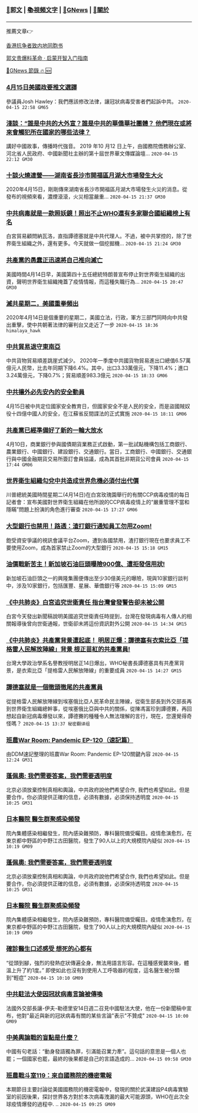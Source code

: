 ###  [:eagle:郭文](https://github.com/ourhimalayas/txt) | [:books:視頻文字](https://github.com/ourhimalayas/txt/blob/master/content/README.md) | [:newspaper:GNews](https://github.com/ourhimalayas/txt/blob/master/content/gnews/README.md) | [:pray:關於](https://github.com/ourhimalayas/home/tree/master/about)
---

推薦文章:point_right:

[香港抗争者致内地同胞书](https://github.com/ourhimalayas/news/blob/master/2019/08/a_letter_from_the_hong_kong_people.md)

[郭文贵爆料革命 · 启蒙开智入门指南](https://github.com/ourhimalayas/txt/issues/1)

[:newspaper:GNews 節錄 :fire: :new:](https://github.com/ourhimalayas/txt/blob/master/content/gnews/README.md) 



### [4月15日美國政要推文選譯](/content/gnews/1/README.md)

參議員Josh Hawley：我們應該修改法律，讓冠狀病毒受害者們起訴中共。  `2020-04-15 22:58 GM65`

### [淺談：“誰是中共的大外宣？誰是中共的華僑華社團體？ 他們現在或將來會觸犯所在國家的哪些法律？](/content/gnews/2/README.md)

講好中國故事，傳播時代強音。 2019 年10 月12 日上午，由國務院僑務辦公室、河北省人民政府、中國新聞社主辦的第十屆世界華文傳媒論壇...  `2020-04-15 22:12 GM30`

### [十談火燒連營——湖南省長沙市開福區月湖大市場發生大火](/content/gnews/3/README.md)

2020年4月15日，剛剛傳來湖南省長沙市開福區月湖大市場發生火災的消息。從發布的視頻來看，濃煙滾滾，火災相當嚴重...  `2020-04-15 21:37 GM30`

### [中共病毒就是一款照妖鏡！照出不止WHO還有多家聯合國組織榜上有名](/content/gnews/4/README.md)

白宮貿易顧問納瓦洛，直指譚德塞就是中共代理人。不過，被中共掌控的，除了世界衛生組織之外，還有更多。今天就做一個挖掘機...  `2020-04-15 21:24 GM30`

### [共產黨的愚蠢正迅速將自己推向滅亡](/content/gnews/5/README.md)

美國時間4月14日早，美國第四十五任總統特朗普宣布停止對世界衛生組織的出資，聲明世界衛生組織掩蓋了疫情情報，而這種失職行為...  `2020-04-15 20:47 GM30`

### [滅共星期二，美國重拳頻出](/content/gnews/6/README.md)

2020年4月14日是個重要的星期二，美國立法，行政，軍方三部門同時向中共發出重擊，使中共朝著法律的審判台又走近了一步  `2020-04-15 18:36 himalaya_hawk`

### [中共貿易退守東南亞](/content/gnews/7/README.md)

中共貨物貿易順差跳崖式減少。 2020年一季度中共國貨物貿易進出口總值6.57萬億元人民幣，比去年同期下降6.4%。其中，出口3.33萬億元，下降11.4%；進口3.24萬億元，下降0.7%；貿易順差983.3億元  `2020-04-15 18:33 GM06`

### [中共攘外必先安內的安全動員](/content/gnews/8/README.md)

4月15日被中共定位國家安全教育日，但國家安全不是人民的安全，而是盜國賊奴役十四億中國人的安全，在江蘇省反間諜法的正式實施  `2020-04-15 18:11 GM06`

### [共產黨已經準備好了新的一輪大放水](/content/gnews/9/README.md)

4月10日，商業銀行參與國債期貨業務正式啟動，第一批試點機構包括工商銀行、農業銀行、中國銀行、建設銀行、交通銀行。當日，工商銀行、中國銀行、交通銀行與中國金融期貨交易所簽訂會員協議，成為其首批非期貨公司會員  `2020-04-15 17:44 GM06`

### [世界衛生組織勾兌中共造成世界危機必須付出代價](/content/gnews/10/README.md)

川普總統美國時間星期二(4月14日)在白宮玫瑰園舉行的有關CCP病毒疫情的每日記者會：宣布美國對世界衛生組織在他所說的CCP病毒疫情上的“嚴重管理不當和隱瞞”問題上扮演的角色進行審查  `2020-04-15 17:27 GM06`

### [大型銀行也禁用！路透：渣打銀行通知員工勿用Zoom!](/content/gnews/11/README.md)

飽受資安爭議的視訊會議平台Zoom，遭到各國禁用，渣打銀行現在也要求員工不要使用Zoom，成為首家禁止Zoom的大型銀行  `2020-04-15 15:18 GM15`

### [油價戰新苦主！新加坡石油巨頭曝險900億、遭拒發信用狀!](/content/gnews/12/README.md)

新加坡石油巨頭之一的興隆集團便傳出至少30億美元的曝險，現與10家銀行談判中，涉及10家銀行，包括匯豐、星展、華僑銀行等  `2020-04-15 15:09 GM15`

### [《中共肺炎》白宮追究世衛責任 指台灣曾發警告卻未被公開](/content/gnews/13/README.md)

白宮今天發出新聞稿說明美國追究世衛責任時提到，台灣在發現病毒有人傳人的相關報導後曾向世衛通報，世衛卻未將這份資訊對外公開  `2020-04-15 14:34 GM15`

### [《中共肺炎》共產黨背景遭起底！ 明居正爆：譚德塞有衣索比亞「提格雷人民解放陣線」背景 根正苗紅的共產黨員!](/content/gnews/14/README.md)

台灣大學政治學系名譽教授明居正14日爆出，WHO秘書長譚德塞具有共產黨背景，是衣索比亞「提格雷人民解放陣線」的重要成員  `2020-04-15 14:27 GM15`

### [譚德塞就是一個徹頭徹尾的共產黨員](/content/gnews/15/README.md)

從提格雷人民解放陣線到埃塞俄比亞人民革命民主陣線，從衛生部長到外交部長再到世界衛生組織總幹事，從埃塞俄比亞與中共的關係，從陳馮富珍到譚德賽，再回想起自新冠病毒爆發以來，譚德賽的種種令人無法理解的言行，現在，您還覺得奇怪嗎？  `2020-04-15 13:37 秘密翻译组`

### [班農War Room: Pandemic EP-120（速記篇）](/content/gnews/16/README.md)

由DDM速記整理的班農War Room: Pandemic EP-120關鍵內容  `2020-04-15 12:24 GM31`

### [蓬佩奧: 我們需要答案，我們需要透明度](/content/gnews/17/README.md)

北京必須放棄控制真相和輿論，中共政府說他們希望合作, 我們也希望如此。但是要合作，你必須提供正確的信息，必須有數據，必須保持透明度  `2020-04-15 10:25 GM31`

### [日本醫院 醫生群聚感染頻發](/content/gnews/18/README.md)

院內集體感染相繼發生，院內感染難預防，專科醫院備受矚目。疫情愈演愈烈，在東京都中野區的中野江古田醫院，發生了90人以上的大規模院內疑似  `2020-04-15 10:19 GM09`

### [蓬佩奧: 我們需要答案，我們需要透明度](/content/gnews/19/README.md)

北京必須放棄控制真相和輿論，中共政府說他們希望合作, 我們也希望如此。但是要合作，你必須提供正確的信息，必須有數據，必須保持透明度  `2020-04-15 10:25 GM31`

### [日本醫院 醫生群聚感染頻發](/content/gnews/20/README.md)

院內集體感染相繼發生，院內感染難預防，專科醫院備受矚目。疫情愈演愈烈，在東京都中野區的中野江古田醫院，發生了90人以上的大規模院內疑似  `2020-04-15 10:19 GM09`

### [確診醫生口述感受 想死的心都有](/content/gnews/21/README.md)

“從頭到腳，強烈的發熱症狀傳遍全身，無法用語言形容。在這種感覺襲來後，體溫上升了約1度。” 即使如此也沒有到使用人工呼吸器的程度，這名醫生被分類到“輕症”  `2020-04-15 10:10 GM09`

### [中共駐法大使因冠狀病毒言論被傳喚](/content/gnews/22/README.md)

法國外交部長讓-伊夫-勒德里安14日週二召見中國駐法大使，他在一份新聞稿中宣布，他對&quot;最近與新的冠狀病毒有關的某些言論&quot;表示&quot;不贊成&quot;  `2020-04-15 10:00 GM09`

### [中美輿論戰的盲點是什麼？](/content/gnews/23/README.md)

中國有句老話：“動身發語獨為罪，引滿能召業力牽”。這句話的意思是一個人也罷；一個國家也罷，最終的後果都是自己的言語造成的...  `2020-04-15 09:58 GM30`

### [班農戰斗室119：來自國務院的機密電報](/content/gnews/24/README.md)

本期節目主要討論從美國國務院的機密電報中，發現的關於武漢建設P4病毒實驗室的前因後果，探討世界各方對於本次病毒洩漏的最大可能源頭，WHO在此次全球疫情爆發的過程中. ..  `2020-04-15 09:25 GM09`

